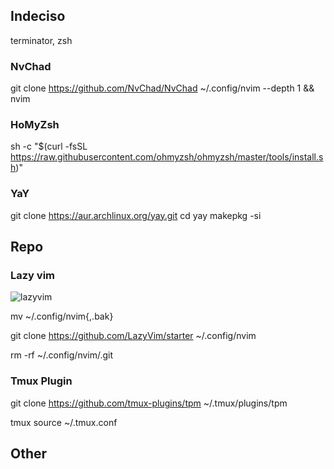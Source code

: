 ## Indeciso

terminator, zsh

### NvChad

git clone <https://github.com/NvChad/NvChad> ~/.config/nvim --depth 1 && nvim

### HoMyZsh

sh -c "$(curl -fsSL <https://raw.githubusercontent.com/ohmyzsh/ohmyzsh/master/tools/install.sh>)"

### YaY

git clone <https://aur.archlinux.org/yay.git>
cd yay
makepkg -si


## Repo

### Lazy vim

![lazyvim](https://www.lazyvim.org/)

mv ~/.config/nvim{,.bak}

git clone <https://github.com/LazyVim/starter> ~/.config/nvim

rm -rf ~/.config/nvim/.git

### Tmux Plugin

git clone <https://github.com/tmux-plugins/tpm> ~/.tmux/plugins/tpm

tmux source ~/.tmux.conf

## Other
